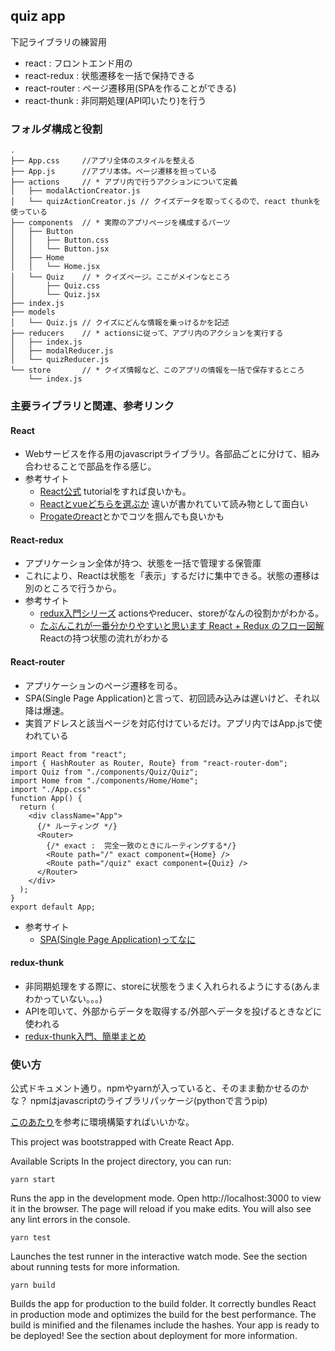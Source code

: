 ## quiz app
下記ライブラリの練習用

- react : フロントエンド用の
- react-redux : 状態遷移を一括で保持できる
- react-router : ページ遷移用(SPAを作ることができる)
- react-thunk : 非同期処理(API叩いたり)を行う

### フォルダ構成と役割
```
.
├── App.css     //アプリ全体のスタイルを整える
├── App.js      //アプリ本体。ページ遷移を担っている
├── actions     // * アプリ内で行うアクションについて定義
│   ├── modalActionCreator.js 
│   └── quizActionCreator.js // クイズデータを取ってくるので、react thunkを使っている 
├── components  // * 実際のアプリページを構成するパーツ
│   ├── Button 
│   │   ├── Button.css
│   │   └── Button.jsx
│   ├── Home
│   │   └── Home.jsx
│   └── Quiz    // * クイズページ。ここがメインなところ
│       ├── Quiz.css
│       └── Quiz.jsx   
├── index.js    
├── models
│   └── Quiz.js // クイズにどんな情報を乗っけるかを記述
├── reducers    // * actionsに従って、アプリ内のアクションを実行する
│   ├── index.js
│   ├── modalReducer.js
│   └── quizReducer.js
└── store       // * クイズ情報など、このアプリの情報を一括で保存するところ
    └── index.js
```


### 主要ライブラリと関連、参考リンク
#### React 
- Webサービスを作る用のjavascriptライブラリ。各部品ごとに分けて、組み合わせることで部品を作る感じ。
- 参考サイト
    - [React公式](https://ja.reactjs.org/) tutorialをすれば良いかも。
    - [Reactとvueどちらを選ぶか](https://qiita.com/yoichiwo7/items/236b6535695ea67b4fbe) 違いが書かれていて読み物として面白い
    - [Progateのreact](https://prog-8.com/languages/react)とかでコツを掴んでも良いかも
#### React-redux
- アプリケーション全体が持つ、状態を一括で管理する保管庫 
- これにより、Reactは状態を「表示」するだけに集中できる。状態の遷移は別のところで行うから。
- 参考サイト
    - [redux入門シリーズ](https://qiita.com/kitagawamac/items/b001839150ab04a6a427) actionsやreducer、storeがなんの役割かがわかる。
    - [たぶんこれが一番分かりやすいと思います React + Redux のフロー図解](https://qiita.com/mpyw/items/a816c6380219b1d5a3bf) Reactの持つ状態の流れがわかる

#### React-router
- アプリケーションのページ遷移を司る。
- SPA(Single Page Application)と言って、初回読み込みは遅いけど、それ以降は爆速。
- 実質アドレスと該当ページを対応付けているだけ。アプリ内ではApp.jsで使われている

```
import React from "react";
import { HashRouter as Router, Route} from "react-router-dom";
import Quiz from "./components/Quiz/Quiz";
import Home from "./components/Home/Home";
import "./App.css"
function App() {
  return (
    <div className="App">
      {/* ルーティング */}
      <Router>
        {/* exact :  完全一致のときにルーティングする*/}
        <Route path="/" exact component={Home} />
        <Route path="/quiz" exact component={Quiz} />
      </Router>
    </div>
  );
}
export default App;
```
- 参考サイト
    - [SPA(Single Page Application)ってなに](https://digitalidentity.co.jp/blog/creative/about-single-page-application.html)

#### redux-thunk
- 非同期処理をする際に、storeに状態をうまく入れられるようにする(あんまわかっていない。。。)
- APIを叩いて、外部からデータを取得する/外部へデータを投げるときなどに使われる
- [redux-thunk入門、簡単まとめ](https://qiita.com/hiroya8649/items/c202742c99d2cc6159b8)

### 使い方
公式ドキュメント通り。npmやyarnが入っていると、そのまま動かせるのかな？
npmはjavascriptのライブラリパッケージ(pythonで言うpip)

[このあたり](https://qiita.com/taiponrock/items/9001ae194571feb63a5e)を参考に環境構築すればいいかな。


This project was bootstrapped with Create React App.

Available Scripts
In the project directory, you can run:

`yarn start`

Runs the app in the development mode.
Open http://localhost:3000 to view it in the browser.
The page will reload if you make edits.
You will also see any lint errors in the console.

`yarn test`

Launches the test runner in the interactive watch mode.
See the section about running tests for more information.

`yarn build`

Builds the app for production to the build folder.
It correctly bundles React in production mode and optimizes the build for the best performance.
The build is minified and the filenames include the hashes.
Your app is ready to be deployed!
See the section about deployment for more information.